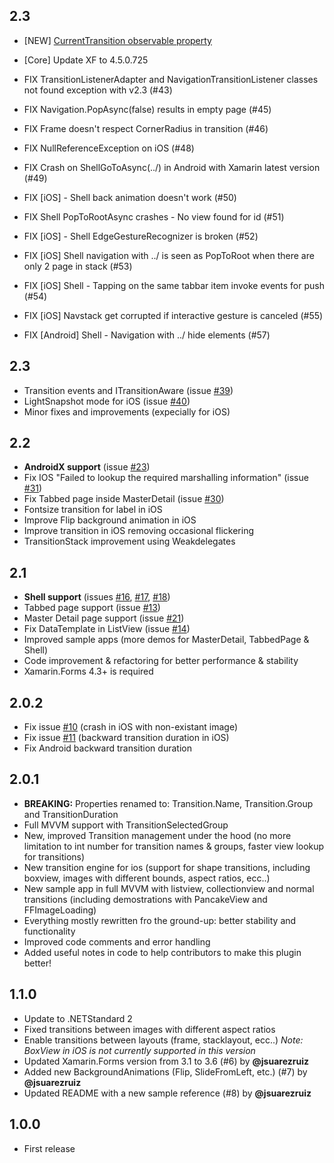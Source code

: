 ## 2.3
* [NEW] [CurrentTransition observable property](https://github.com/GiampaoloGabba/Xamarin.Plugin.SharedTransitions/wiki/6.-Transition-events-and-ITransitionAware#currenttransition-observable-property)
* [Core] Update XF to 4.5.0.725

* FIX TransitionListenerAdapter and NavigationTransitionListener classes not found exception with v2.3 (#43)
* FIX Navigation.PopAsync(false) results in empty page (#45)
* FIX Frame doesn't respect CornerRadius in transition (#46)
* FIX NullReferenceException on iOS (#48)
* FIX Crash on ShellGoToAsync(../) in Android with Xamarin latest version (#49)
* FIX [iOS] - Shell back animation doesn't work (#50)
* FIX Shell PopToRootAsync crashes - No view found for id (#51)
* FIX [iOS] - Shell EdgeGestureRecognizer is broken (#52)
* FIX [iOS] Shell navigation with ../ is seen as PopToRoot when there are only 2 page in stack (#53)
* FIX [iOS] Shell - Tapping on the same tabbar item invoke events for push (#54)
* FIX [iOS] Navstack get corrupted if interactive gesture is canceled (#55)
* FIX [Android] Shell - Navigation with ../ hide elements  (#57)

## 2.3
* Transition events and ITransitionAware  (issue [#39](https://github.com/GiampaoloGabba/Xamarin.Plugin.SharedTransitions/issues/39))
* LightSnapshot mode for iOS (issue [#40](https://github.com/GiampaoloGabba/Xamarin.Plugin.SharedTransitions/issues/40))
* Minor fixes and improvements (expecially for iOS)

## 2.2
* **AndroidX support**  (issue [#23](https://github.com/GiampaoloGabba/Xamarin.Plugin.SharedTransitions/issues/23))
* Fix IOS "Failed to lookup the required marshalling information" (issue [#31](https://github.com/Evolutionlab/Xamarin.Plugin.SharedTransitions/issues/31))
* Fix Tabbed page inside MasterDetail (issue [#30](https://github.com/Evolutionlab/Xamarin.Plugin.SharedTransitions/issues/30))
* Fontsize transition for label in iOS
* Improve Flip background animation in iOS
* Improve transition in iOS removing occasional flickering  
* TransitionStack improvement using Weakdelegates

## 2.1
* **Shell support**  (issues [#16](https://github.com/Evolutionlab/Xamarin.Plugin.SharedTransitions/issues/16), [#17](https://github.com/Evolutionlab/Xamarin.Plugin.SharedTransitions/issues/17), [#18](https://github.com/Evolutionlab/Xamarin.Plugin.SharedTransitions/issues/18))
* Tabbed page support (issue [#13](https://github.com/Evolutionlab/Xamarin.Plugin.SharedTransitions/issues/13))
* Master Detail page support (issue [#21](https://github.com/Evolutionlab/Xamarin.Plugin.SharedTransitions/issues/21))
* Fix DataTemplate in ListView (issue [#14](https://github.com/Evolutionlab/Xamarin.Plugin.SharedTransitions/issues/14))
* Improved sample apps (more demos for MasterDetail, TabbedPage & Shell)
* Code improvement & refactoring for better performance & stability
* Xamarin.Forms 4.3+ is required


## 2.0.2
* Fix issue [#10](https://github.com/Evolutionlab/Xamarin.Plugin.SharedTransitions/issues/10) (crash in iOS with non-existant image)
* Fix issue [#11](https://github.com/Evolutionlab/Xamarin.Plugin.SharedTransitions/issues/11) (backward transition duration in iOS)
* Fix Android backward transition duration

## 2.0.1
* **BREAKING:** Properties renamed to: Transition.Name, Transition.Group and TransitionDuration 
* Full MVVM support with TransitionSelectedGroup
* New, improved Transition management under the hood (no more limitation to int number for transition names & groups, faster view lookup for transitions)
* New transition engine for ios (support for shape transitions, including boxview, images with different bounds, aspect ratios, ecc..)
* New sample app in full MVVM with listview, collectionview and normal transitions (including demostrations with PancakeView and FFImageLoading)
* Everything mostly rewritten fro the ground-up: better stability and functionality
* Improved code comments and error handling 
* Added useful notes in code to help contributors to make this plugin better!


## 1.1.0
* Update to .NETStandard 2
* Fixed transitions between images with different aspect ratios
* Enable transitions between layouts (frame, stacklayout, ecc..) *Note: BoxView in iOS is not currently supported in this version*
* Updated Xamarin.Forms version from 3.1 to 3.6 (#6) by **@jsuarezruiz**
* Added new BackgroundAnimations (Flip, SlideFromLeft, etc.) (#7) by **@jsuarezruiz**
* Updated README with a new sample reference (#8) by **@jsuarezruiz**


## 1.0.0
* First release
